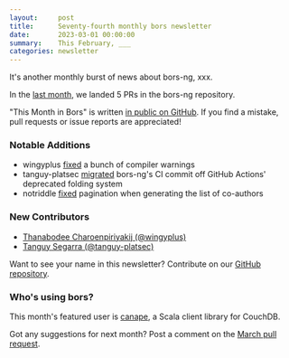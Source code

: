 ```yaml
---
layout:     post
title:      Seventy-fourth monthly bors newsletter
date:       2023-03-01 00:00:00
summary:    This February, ___
categories: newsletter
---
```


It's another monthly burst of news about bors-ng, xxx.

In the [last month](https://github.com/bors-ng/bors-ng/pulls?q=is%3Apr+is%3Amerged+closed%3A2023-02-01..2023-02-28),
we landed 5 PRs in the bors-ng repository.

"This Month in Bors" is written [in public on GitHub][GitHub for TMiB].
If you find a mistake, pull requests or issue reports are appreciated!

[GitHub for TMiB]: https://github.com/bors-ng/bors-ng.github.io


### Notable Additions

* wingyplus [fixed](https://github.com/bors-ng/bors-ng/pull/1611) a bunch of compiler warnings
* tanguy-platsec [migrated](https://github.com/bors-ng/bors-ng/pull/1608) bors-ng's CI commit off GitHub Actions' deprecated folding system
* notriddle [fixed](https://github.com/bors-ng/bors-ng/pull/1595) pagination when generating the list of co-authors

### New Contributors

* [Thanabodee Charoenpiriyakij (@wingyplus)](https://github.com/wingyplus)
* [Tanguy Segarra (@tanguy-platsec)](https://github.com/tanguy-platsec)

Want to see your name in this newsletter? Contribute on our [GitHub repository](https://github.com/bors-ng/bors-ng).


### Who's using bors?

This month's featured user is [canape](https://github.com/samueltardieu/canape), a Scala client library for CouchDB.

Got any suggestions for next month?
Post a comment on the [March pull request]([https://github.com/bors-ng/bors-ng.github.io/pull/___](https://github.com/bors-ng/bors-ng.github.io/pull/192)).
